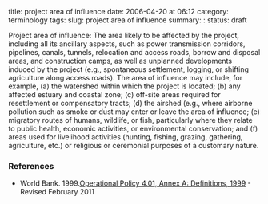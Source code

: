 title: project area of influence
date: 2006-04-20 at 06:12
category: terminology
tags: 
slug: project area of influence
summary: : 
status: draft

Project area of influence:  The area likely to be affected by the project, including all its ancillary aspects, such as power transmission corridors, pipelines, canals, tunnels, relocation and access roads, borrow and disposal areas, and construction camps, as well as unplanned developments induced by the project (e.g., spontaneous settlement, logging, or shifting agriculture along access roads).  The area of influence may include, for example, (a) the watershed within which the project is located; (b) any affected estuary and coastal zone; (c) off-site areas required for resettlement or compensatory tracts; (d) the airshed (e.g., where airborne pollution such as smoke or dust may enter or leave the area of influence; (e) migratory routes of humans, wildlife, or fish, particularly where they relate to public health, economic activities, or environmental conservation; and (f) areas used for livelihood activities (hunting, fishing, grazing, gathering, agriculture, etc.) or religious or ceremonial purposes of a customary nature.

### References

* World Bank. 1999.[Operational Policy 4.01, Annex A: Definitions, 1999](http://go.worldbank.org/BT7VI5UD50) - Revised February 2011
